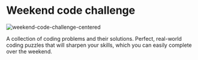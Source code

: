 # Weekend code challenge

![weekend-code-challenge-centered](https://user-images.githubusercontent.com/6524512/102009004-f07c1b80-3d77-11eb-95ad-2a4b5ea3229f.png)

A collection of coding problems and their solutions. Perfect, real-world coding puzzles that will sharpen your skills, which you can easily complete over the weekend.
